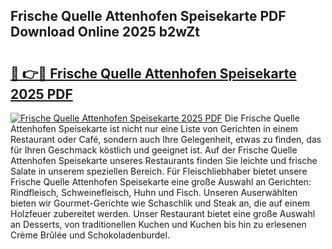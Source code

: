 ## Frische Quelle Attenhofen Speisekarte PDF Download Online 2025 b2wZt

# <h2><a href="http://gcbo6ul.nevu.top/?p=Frische+Quelle+Attenhofen+Speisekarte">🔗 👉🔴 Frische Quelle Attenhofen Speisekarte 2025 PDF</a></h2>

[![Frische Quelle Attenhofen Speisekarte 2025 PDF](https://i.imgur.com/dBaPXMq.png)](http://gcbo6ul.nevu.top/?p=Frische+Quelle+Attenhofen+Speisekarte)
Die Frische Quelle Attenhofen Speisekarte ist nicht nur eine Liste von Gerichten in einem Restaurant oder Café, sondern auch Ihre Gelegenheit, etwas zu finden, das für Ihren Geschmack köstlich und geeignet ist. Auf der Frische Quelle Attenhofen Speisekarte unseres Restaurants finden Sie leichte und frische Salate in unserem speziellen Bereich. Für Fleischliebhaber bietet unsere Frische Quelle Attenhofen Speisekarte eine große Auswahl an Gerichten: Rindfleisch, Schweinefleisch, Huhn und Fisch. Unseren Auserwählten bieten wir Gourmet-Gerichte wie Schaschlik und Steak an, die auf einem Holzfeuer zubereitet werden. Unser Restaurant bietet eine große Auswahl an Desserts, von traditionellen Kuchen und Kuchen bis hin zu erlesenen Crème Brûlée und Schokoladenburdel.
